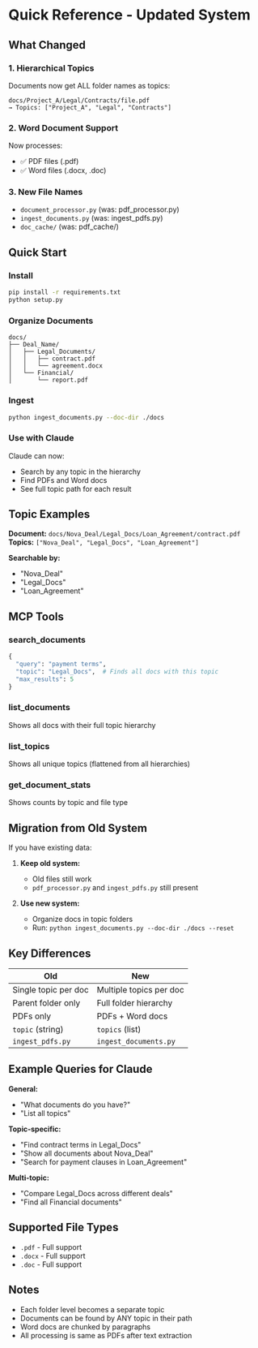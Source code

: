 # Quick Reference - Updated System

## What Changed

### 1. Hierarchical Topics
Documents now get ALL folder names as topics:
```
docs/Project_A/Legal/Contracts/file.pdf
→ Topics: ["Project_A", "Legal", "Contracts"]
```

### 2. Word Document Support
Now processes:
- ✅ PDF files (.pdf)
- ✅ Word files (.docx, .doc)

### 3. New File Names
- `document_processor.py` (was: pdf_processor.py)
- `ingest_documents.py` (was: ingest_pdfs.py)
- `doc_cache/` (was: pdf_cache/)

## Quick Start

### Install
```bash
pip install -r requirements.txt
python setup.py
```

### Organize Documents
```
docs/
├── Deal_Name/
│   ├── Legal_Documents/
│   │   ├── contract.pdf
│   │   └── agreement.docx
│   └── Financial/
│       └── report.pdf
```

### Ingest
```bash
python ingest_documents.py --doc-dir ./docs
```

### Use with Claude
Claude can now:
- Search by any topic in the hierarchy
- Find PDFs and Word docs
- See full topic path for each result

## Topic Examples

**Document:** `docs/Nova_Deal/Legal_Docs/Loan_Agreement/contract.pdf`
**Topics:** `["Nova_Deal", "Legal_Docs", "Loan_Agreement"]`

**Searchable by:**
- "Nova_Deal"
- "Legal_Docs"  
- "Loan_Agreement"

## MCP Tools

### search_documents
```python
{
  "query": "payment terms",
  "topic": "Legal_Docs",  # Finds all docs with this topic
  "max_results": 5
}
```

### list_documents
Shows all docs with their full topic hierarchy

### list_topics
Shows all unique topics (flattened from all hierarchies)

### get_document_stats
Shows counts by topic and file type

## Migration from Old System

If you have existing data:

1. **Keep old system:**
   - Old files still work
   - `pdf_processor.py` and `ingest_pdfs.py` still present

2. **Use new system:**
   - Organize docs in topic folders
   - Run: `python ingest_documents.py --doc-dir ./docs --reset`

## Key Differences

| Old | New |
|-----|-----|
| Single topic per doc | Multiple topics per doc |
| Parent folder only | Full folder hierarchy |
| PDFs only | PDFs + Word docs |
| `topic` (string) | `topics` (list) |
| `ingest_pdfs.py` | `ingest_documents.py` |

## Example Queries for Claude

**General:**
- "What documents do you have?"
- "List all topics"

**Topic-specific:**
- "Find contract terms in Legal_Docs"
- "Show all documents about Nova_Deal"
- "Search for payment clauses in Loan_Agreement"

**Multi-topic:**
- "Compare Legal_Docs across different deals"
- "Find all Financial documents"

## Supported File Types

- `.pdf` - Full support
- `.docx` - Full support  
- `.doc` - Full support

## Notes

- Each folder level becomes a separate topic
- Documents can be found by ANY topic in their path
- Word docs are chunked by paragraphs
- All processing is same as PDFs after text extraction
